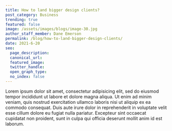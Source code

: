```yaml
---
title: How to land bigger design clients?
post_category: Business
trending: true
featured: false
image: /assets/images/blogs/image-30.jpg
author_staff_member: Dane Emerson
permalink: /blog/how-to-land-bigger-design-clients/
date: 2021-6-20
seo:
  page_description:
  canonical_url:
  featured_image: 
  twitter_handle:
  open_graph_type:
  no_index: false
---
```


Lorem ipsum dolor sit amet, consectetur adipisicing elit, sed do eiusmod tempor incididunt ut labore et dolore magna aliqua. Ut enim ad minim veniam, quis nostrud exercitation ullamco laboris nisi ut aliquip ex ea commodo consequat. Duis aute irure dolor in reprehenderit in voluptate velit esse cillum dolore eu fugiat nulla pariatur. Excepteur sint occaecat cupidatat non proident, sunt in culpa qui officia deserunt mollit anim id est laborum.
